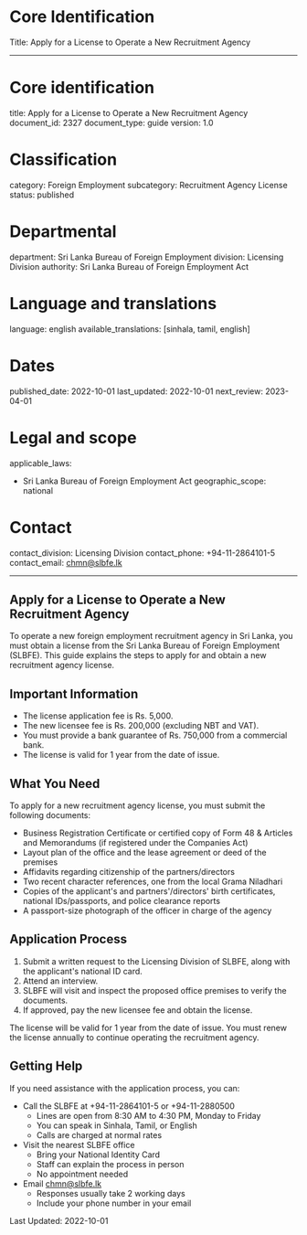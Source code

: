 # Core Identification
Title: Apply for a License to Operate a New Recruitment Agency

---
# Core identification
title: Apply for a License to Operate a New Recruitment Agency
document_id: 2327
document_type: guide
version: 1.0

# Classification
category: Foreign Employment
subcategory: Recruitment Agency License
status: published

# Departmental
department: Sri Lanka Bureau of Foreign Employment
division: Licensing Division
authority: Sri Lanka Bureau of Foreign Employment Act

# Language and translations
language: english
available_translations: [sinhala, tamil, english]

# Dates
published_date: 2022-10-01
last_updated: 2022-10-01
next_review: 2023-04-01

# Legal and scope
applicable_laws:
 - Sri Lanka Bureau of Foreign Employment Act
geographic_scope: national

# Contact
contact_division: Licensing Division
contact_phone: +94-11-2864101-5
contact_email: chmn@slbfe.lk

---

## Apply for a License to Operate a New Recruitment Agency

To operate a new foreign employment recruitment agency in Sri Lanka, you must obtain a license from the Sri Lanka Bureau of Foreign Employment (SLBFE). This guide explains the steps to apply for and obtain a new recruitment agency license.

## Important Information

- The license application fee is Rs. 5,000.
- The new licensee fee is Rs. 200,000 (excluding NBT and VAT).
- You must provide a bank guarantee of Rs. 750,000 from a commercial bank.
- The license is valid for 1 year from the date of issue.

## What You Need

To apply for a new recruitment agency license, you must submit the following documents:

- Business Registration Certificate or certified copy of Form 48 & Articles and Memorandums (if registered under the Companies Act)
- Layout plan of the office and the lease agreement or deed of the premises
- Affidavits regarding citizenship of the partners/directors
- Two recent character references, one from the local Grama Niladhari
- Copies of the applicant's and partners'/directors' birth certificates, national IDs/passports, and police clearance reports
- A passport-size photograph of the officer in charge of the agency

## Application Process

1. Submit a written request to the Licensing Division of SLBFE, along with the applicant's national ID card.
2. Attend an interview.
3. SLBFE will visit and inspect the proposed office premises to verify the documents.
4. If approved, pay the new licensee fee and obtain the license.

The license will be valid for 1 year from the date of issue. You must renew the license annually to continue operating the recruitment agency.

## Getting Help

If you need assistance with the application process, you can:

- Call the SLBFE at +94-11-2864101-5 or +94-11-2880500
    - Lines are open from 8:30 AM to 4:30 PM, Monday to Friday
    - You can speak in Sinhala, Tamil, or English
    - Calls are charged at normal rates
- Visit the nearest SLBFE office
    - Bring your National Identity Card
    - Staff can explain the process in person
    - No appointment needed
- Email chmn@slbfe.lk
    - Responses usually take 2 working days
    - Include your phone number in your email

Last Updated: 2022-10-01